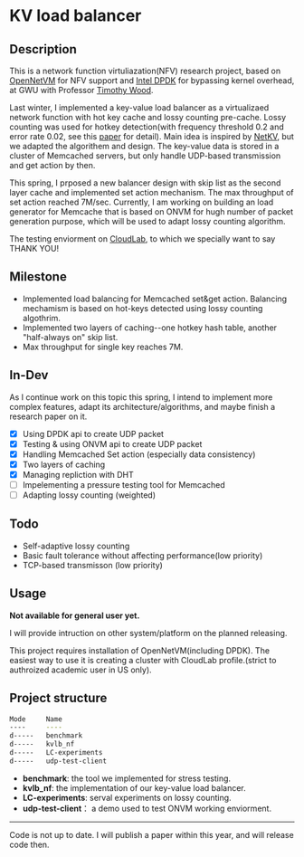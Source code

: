 # KV load balancer

## Description

This is a network function virtuliazation(NFV) research project, based on [OpenNetVM](https://github.com/sdnfv/openNetVM) for NFV support and [Intel DPDK](https://www.dpdk.org/) for bypassing kernel overhead, at GWU with Professor [Timothy Wood](http://faculty.cs.gwu.edu/timwood/). 

Last winter, I implemented a key-value load balancer as a virtualizaed network function with hot key cache and lossy counting pre-cache.  Lossy counting was used for hotkey detection(with frequency threshold 0.2 and error rate 0.02, see this [paper](https://micvog.files.wordpress.com/2015/06/approximate_freq_count_over_data_streams_vldb_2002.pdf) for detail). Main idea is inspired by [NetKV](http://faculty.cs.gwu.edu/timwood/papers/16-ICAC-netkv.pdf), but we adapted the algorithem and design. The key-value data is stored in a cluster of Memcached servers, but only handle UDP-based transmission and get action by then.

This spring, I prposed a new balancer design with skip list as the second layer cache and implemented set action mechanism. The max throughput of set action reached 7M/sec. Currently, I am working on building an load generator for Memcache that is based on ONVM for hugh number of packet generation purpose, which will be used to adapt lossy counting algorithm.

The testing enviorment on [CloudLab](https://cloudlab.us/), to which we specially want to say THANK YOU!

## Milestone

  - Implemented load balancing for Memcached set&get action. Balancing mechamism is based on hot-keys detected using lossy counting algothrim.
  - Implemented two layers of caching--one hotkey hash table, another "half-always on" skip list.
  - Max throughput for single key reaches 7M.

## In-Dev

As I continue work on this topic this spring, I intend to implement more complex features, adapt its architecture/algorithms, and maybe finish a research paper on it.
  
  - [x] Using DPDK api to create UDP packet
  - [x] Testing & using ONVM api to create UDP packet
  - [x] Handling Memcached Set action (especially data consistency)
  - [x] Two layers of caching
  - [x] Managing repliction with DHT
  - [ ] Impelementing a pressure testing tool for Memcached
  - [ ] Adapting lossy counting (weighted)

## Todo

  - Self-adaptive lossy counting
  - Basic fault tolerance without affecting performance(low priority)
  - TCP-based transmisson (low priority)

## Usage

**Not available for general user yet.**

I will provide intruction on other system/platform on the planned releasing.

This project requires installation of OpenNetVM(including DPDK). The easiest way to use it is creating a cluster with CloudLab profile.(strict to authroized academic user in US only).

## Project structure

``` bash
Mode     Name
----     ----
d-----   benchmark
d-----   kvlb_nf
d-----   LC-experiments
d-----   udp-test-client
```

- **benchmark**: the tool we implemented for stress testing.
- **kvlb_nf**: the implementation of our key-value load balancer.
- **LC-experiments**: serval experiments on lossy counting.
- **udp-test-client**： a demo used to test ONVM working enviorment.

----
Code is not up to date. I will publish a paper within this year, and will release code then.
